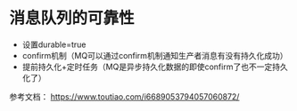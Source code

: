 # 消息队列的可靠性
* 设置durable=true
* confirm机制（MQ可以通过confirm机制通知生产者消息有没有持久化成功）
* 提前持久化+定时任务（MQ是异步持久化数据的即使confirm了也不一定持久化了）

参考文档：
https://www.toutiao.com/i6689053794057060872/